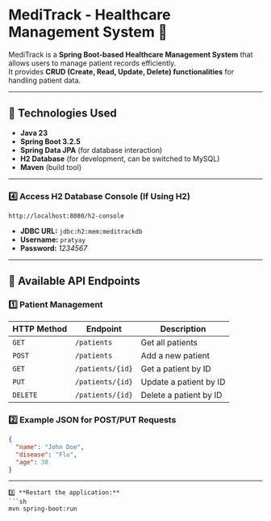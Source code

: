 # MediTrack - Healthcare Management System 🏥  

MediTrack is a **Spring Boot-based Healthcare Management System** that allows users to manage patient records efficiently.  
It provides **CRUD (Create, Read, Update, Delete) functionalities** for handling patient data.  

---

## **🚀 Technologies Used**  
- **Java 23**  
- **Spring Boot 3.2.5**  
- **Spring Data JPA** (for database interaction)  
- **H2 Database** (for development, can be switched to MySQL)  
- **Maven** (build tool)  

---

### **4️⃣ Access H2 Database Console (If Using H2)**  
```
http://localhost:8080/h2-console
```
- **JDBC URL:** `jdbc:h2:mem:meditrackdb`  
- **Username:** `pratyay`  
- **Password:** *1234567*  

---

## **📌 Available API Endpoints**
### **1️⃣ Patient Management**
| HTTP Method | Endpoint | Description |
|------------|-----------|-------------------------|
| `GET` | `/patients` | Get all patients |
| `POST` | `/patients` | Add a new patient |
| `GET` | `/patients/{id}` | Get a patient by ID |
| `PUT` | `/patients/{id}` | Update a patient by ID |
| `DELETE` | `/patients/{id}` | Delete a patient by ID |

### **2️⃣ Example JSON for POST/PUT Requests**  
```json
{
  "name": "John Doe",
  "disease": "Flu",
  "age": 30
}
```

---

```
3️⃣ **Restart the application:**  
```sh
mvn spring-boot:run
```
